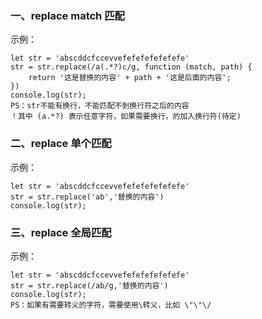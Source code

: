 ### 一、replace match 匹配

示例：
```
let str = 'abscddcfccevvefefefefefefefe'
str = str.replace(/a(.*?)c/g, function (match, path) {
    return '这是替换的内容' + path + '这是后面的内容';
})
console.log(str);
PS：str不能有换行，不能匹配不到换行符之后的内容
！其中 (a.*?) 表示任意字符，如果需要换行，的加入换行符(待定)
```

### 二、replace 单个匹配

示例：
```
let str = 'abscddcfccevvefefefefefefefe'
str = str.replace('ab','替换的内容')
console.log(str);
```

### 三、replace 全局匹配

示例：
```
let str = 'abscddcfccevvefefefefefefefe'
str = str.replace(/ab/g,'替换的内容')
console.log(str);
PS：如果有需要转义的字符，需要使用\转义，比如 \"\"\/
```